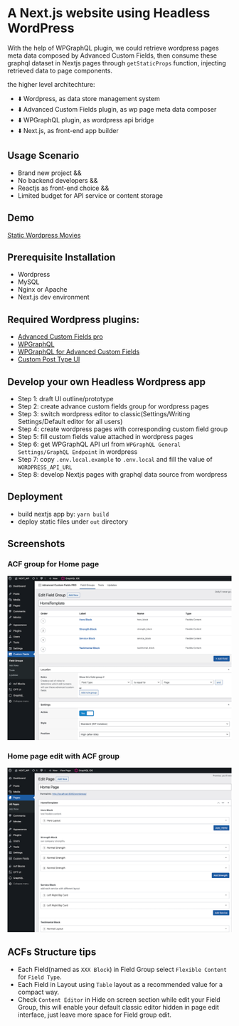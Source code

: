 # A Next.js website using Headless WordPress

With the help of WPGraphQL plugin, we could retrieve wordpress pages meta data composed by Advanced Custom Fields, then consume these graphql dataset in Nextjs pages through `getStaticProps` function, injecting retrieved data to page components.

the higher level architechture:

- ⬇️ Wordpress, as data store management system
- ⬇️ Advanced Custom Fields plugin, as wp page meta data composer
- ⬇️ WPGraphQL plugin, as wordpress api bridge
- ⬇️ Next.js, as front-end app builder

## Usage Scenario

- Brand new project && 
- No backend developers && 
- Reactjs as front-end choice && 
- Limited budget for API service or content storage

## Demo

[Static Wordpress Movies](https://static-wp-movie.vercel.app/)


## Prerequisite Installation

- Wordpress
- MySQL
- Nginx or Apache
- Next.js dev environment


## Required Wordpress plugins:

- [Advanced Custom Fields pro](https://www.advancedcustomfields.com/pro/)
- [WPGraphQL](https://wordpress.org/plugins/wp-graphql/)
- [WPGraphQL for Advanced Custom Fields](https://github.com/wp-graphql/wp-graphql-acf)
- [Custom Post Type UI](https://en-ca.wordpress.org/plugins/custom-post-type-ui/)

## Develop your own Headless Wordpress app

- Step 1: draft UI outline/prototype
- Step 2: create advance custom fields group for wordpress pages
- Step 3: switch wordpress editor to classic(Settings/Writing Settings/Default editor for all users)
- Step 4: create wordpress pages with corresponding custom field group
- Step 5: fill custom fields value attached in wordpress pages
- Step 6: get WPGraphQL API url from `WPGraphQL General Settings/GraphQL Endpoint` in wordpress
- Step 7: copy `.env.local.example` to `.env.local` and fill the value of `WORDPRESS_API_URL`
- Step 8: develop Nextjs pages with graphql data source from wordpress

## Deployment

- build nextjs app by: `yarn build`
- deploy static files under `out` directory

## Screenshots

### ACF group for Home page 

![ACF group for Home page](./docs/acf_home_tpl.png)

### Home page edit with ACF group

![ACF group for Home page](./docs/acf_home_pg.png)


## ACFs Structure tips

- Each Field(named as `XXX Block`) in Field Group select `Flexible Content` for `Field Type`.
- Each Field in Layout using `Table` layout as a recommended value for a compact way.
- Check `Content Editor` in Hide on screen section while edit your Field Group, this will enable your default classic editor hidden in page edit interface, just leave more space for Field group edit.